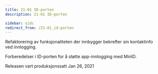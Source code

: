 ```yaml
---
title: 21-01 ID-porten
description: 21-01 ID-porten

sidebar: oidc
redirect_from: /21-01_id-porten
---
```



Refaktorering av funksjonaliteten der innbygger bekrefter sin kontaktinfo ved innlogging.

Forberedelser i ID-porten for å støtte app-innlogging med MinID.



Releasen vart produksjonssatt Jan 26, 2021
